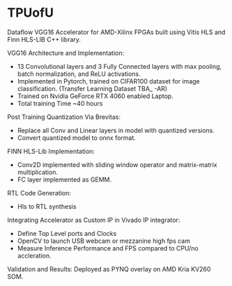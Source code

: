 # TPUofU
Dataflow VGG16 Accelerator for AMD-Xilinx FPGAs built using Vitis HLS and Finn HLS-LIB C++ library.


VGG16 Architecture and Implementation:
- 13 Convolutional layers and 3 Fully Connected layers with max pooling, batch normalization, and ReLU activations. 
- Implemented in Pytorch, trained on CIFAR100 dataset for image classification. (Transfer Learning Dataset TBA_ -AR)
- Trained on Nvidia GeForce RTX 4060 enabled Laptop.
- Total training Time ~40 hours

Post Training Quantization Via Brevitas:
- Replace all Conv and Linear layers in model with quantized versions. 
- Convert quantized model to onnx format. 


FINN HLS-Lib Implementation:
- Conv2D implemented with sliding window operator and matrix-matrix multiplication.
- FC layer implemented as GEMM. 

RTL Code Generation:
- Hls to RTL synthesis


Integrating Accelerator as Custom IP in Vivado IP integrator:
- Define Top Level ports and Clocks
- OpenCV to launch USB webcam or mezzanine high fps cam
- Measure Inference Performance and FPS compared to CPU/no accleration. 



Validation and Results:
Deployed as PYNQ overlay on AMD Kria KV260 SOM. 
